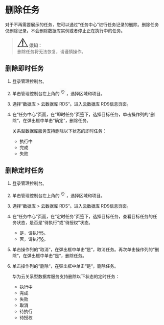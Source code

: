 # 删除任务<a name="rds_task_0002"></a>

对于不再需要展示的任务，您可以通过“任务中心”进行任务记录的删除。删除任务仅删除记录，不会删除数据库实例或者停止正在执行中的任务。

>![](public_sys-resources/icon-notice.gif) **须知：**   
>删除任务将无法恢复，请谨慎操作。  

## 删除即时任务<a name="section0211819123318"></a>

1.  登录管理控制台。
2.  单击管理控制台左上角的![](figures/Region灰色图标.png)，选择区域和项目。
3.  选择“数据库  \>  云数据库 RDS“。进入云数据库 RDS信息页面。
4.  在“任务中心“页面，在“即时任务”页签下，选择目标任务，单击操作列的“删除“，在弹出框中单击“确定“，删除任务。

    关系型数据库服务支持删除以下状态的即时任务：

    -   执行中
    -   完成
    -   失败


## 删除定时任务<a name="section16771134175411"></a>

1.  登录管理控制台。
2.  单击管理控制台左上角的![](figures/Region灰色图标.png)，选择区域和项目。
3.  选择“数据库  \>  云数据库 RDS“。进入云数据库 RDS信息页面。
4.  在“任务中心“页面，在“定时任务”页签下，选择目标任务，查看目标任务的任务状态，是否是“待执行”或“待授权”状态。
    -   是，请执行[5](#li1292524805)。
    -   否，请执行[6](#li1922645916559)。

5.  <a name="li1292524805"></a>单击操作列的“取消“，在弹出框中单击“是“，取消任务。再次单击操作列的“删除“，在弹出框中单击“是“，删除任务。
6.  <a name="li1922645916559"></a>单击操作列的“删除“，在弹出框中单击“是“，删除任务。

    华为云关系型数据库服务支持删除以下状态的定时任务：

    -   执行中
    -   完成
    -   失败
    -   取消
    -   待执行
    -   待授权


